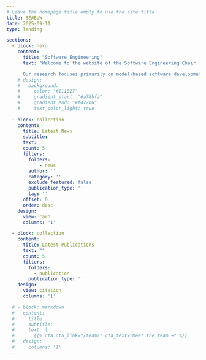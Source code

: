 ```yaml
---
# Leave the homepage title empty to use the site title
title: SE@BUW
date: 2025-09-11
type: landing

sections:
  - block: hero
    content:
      title: "Software Engineering"
      text: "Welcome to the website of the Software Engineering Chair. We focus on the effective and efficient design, development, and evolution of software.

      Our research focuses primarily on model-based software development. This involves describing aspects of software systems using models that allow for higher levels of abstraction than, for example, code, but are more formal than natural language, thus allowing for a wide range of analyses. In particular, we focus on the evolution of software systems and their analysis using models. Applications can be found, for example, in the area of ​​reactive systems such as autonomous robots or self-driving cars."
    # design:
    #   background:
    #     color: "#111827"
    #     gradient_start: "#a78bfa"
    #     gradient_end: "#f472b6"
    #     text_color_light: true
  
  - block: collection
    content:
      title: Latest News
      subtitle:
      text:
      count: 5
      filters:
        folders:
            - news
        author: ''
        category: ''
        exclude_featured: false
        publication_type: ''
        tag: ''
      offset: 0
      order: desc
    design:
      view: card
      columns: '1'

  - block: collection
    content:
      title: Latest Publications
      text: ""
      count: 5
      filters:
        folders:
          - publication
        publication_type: ''
    design:
      view: citation
      columns: '1'

  # - block: markdown
  #   content:
  #     title:
  #     subtitle:
  #     text: |
  #       {{% cta cta_link="/team/" cta_text="Meet the team →" %}}
  #   design:
  #     columns: '1'
---
```



